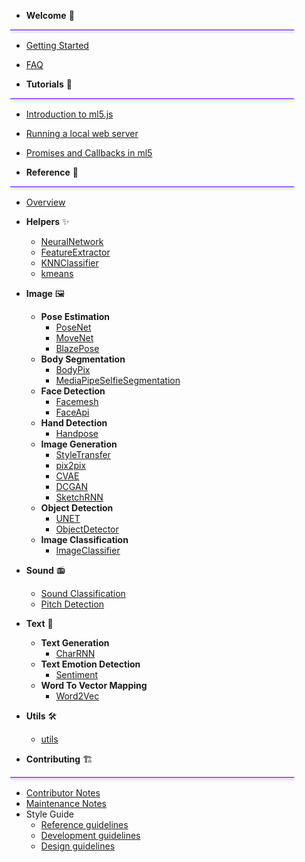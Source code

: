 <style>
.Sidebar__section-divider{
  height:1px; 
  width:90%; 
  border-top:2px solid #A15FFB; 
  display:block; 
  margin:0 0px 0 -2px;
  box-shadow: 1px 1px 4px rgba(0,0,0,0.2);
}
</style>

* **Welcome** 🌈
<div class="Sidebar__section-divider">&nbsp;</div>

  * [Getting Started](/)
  * [FAQ](/faq.md)



* **Tutorials** 🧠
<div class="Sidebar__section-divider">&nbsp;</div>

  * [Introduction to ml5.js](/tutorials/hello-ml5.md)
  * [Running a local web server](/tutorials/local-web-server)
  * [Promises and Callbacks in ml5](/tutorials/promises-and-callbacks.md)

* **Reference** 📝
<div class="Sidebar__section-divider">&nbsp;</div>

  * [Overview](/reference/index.md)
  * **Helpers** ✨
    * [NeuralNetwork](/reference/neural-network.md)
    * [FeatureExtractor](/reference/feature-extractor.md)
    * [KNNClassifier](/reference/knn-classifier.md)
    * [kmeans](/reference/kmeans.md)
  * **Image** 🖼
    * **Pose Estimation**
      * [PoseNet](/reference/posenet.md)
      * [MoveNet](https://github.com/tensorflow/tfjs-models/tree/master/pose-detection/src/movenet)
      * [BlazePose](https://github.com/tensorflow/tfjs-models/tree/master/pose-detection/src/blazepose_tfjs)
    * **Body Segmentation**
      * [BodyPix](/reference/bodypix.md)
      * [MediaPipeSelfieSegmentation](https://google.github.io/mediapipe/solutions/selfie_segmentation.html)
    * **Face Detection**
      * [Facemesh](/reference/facemesh.md)
      * [FaceApi](/reference/face-api.md)
    * **Hand Detection**
      * [Handpose](/reference/handpose.md)
    * **Image Generation**
      * [StyleTransfer](/reference/style-transfer.md)
      * [pix2pix](/reference/pix2pix.md)
      * [CVAE](/reference/cvae.md)
      * [DCGAN](/reference/dcgan.md)
      * [SketchRNN](/reference/sketchrnn.md)
    * **Object Detection**
      * [UNET](/reference/unet.md)
      * [ObjectDetector](/reference/object-detector.md)
    * **Image Classification**
      * [ImageClassifier](/reference/image-classifier.md)
  * **Sound** 📻
    * [Sound Classification](/reference/sound-classifier.md)
    * [Pitch Detection](/reference/pitch-detection.md)
  * **Text** 📕
    * **Text Generation**
      * [CharRNN](/reference/charrnn.md)
    * **Text Emotion Detection**
      * [Sentiment](/reference/sentiment.md)
    * **Word To Vector Mapping**
      * [Word2Vec](/reference/word2vec.md)
  * **Utils** 🛠
    * [utils](/reference/utils.md)

* **Contributing** 🏗 
<div class="Sidebar__section-divider">&nbsp;</div>

  * [Contributor Notes](/styleguide/contributor-notes.md)
  * [Maintenance Notes](/styleguide/maintenance-notes.md)
  * Style Guide
    * [Reference guidelines](/styleguide/reference-guidelines.md)
    * [Development guidelines](/styleguide/development-guidelines.md)
    * [Design guidelines](/styleguide/design-guidelines.md)
